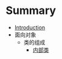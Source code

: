 # Summary

* [Introduction](README.md)
* 面向对象
    * 类的组成
        * [内部类](doc/面向对象/类的组成/innerClass.md)


